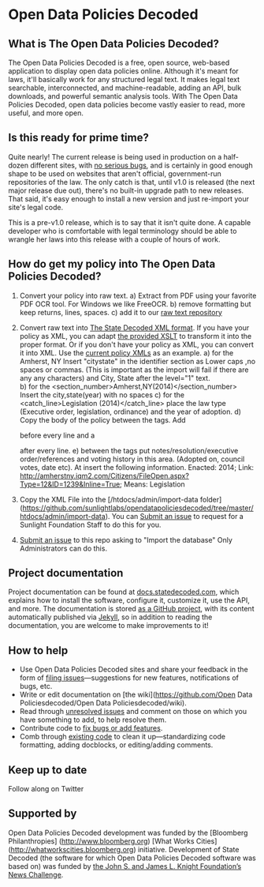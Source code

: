 # Open Data Policies Decoded

## What is The Open Data Policies Decoded?
The Open Data Policies Decoded is a free, open source, web-based application to display open data policies online. Although it's meant for laws, it'll basically work for any structured legal text. It makes legal text searchable, interconnected, and machine-readable, adding an API, bulk downloads, and powerful semantic analysis tools. With The Open Data Policies Decoded, open data policies become vastly easier to read, more useful, and more open.


## Is this ready for prime time?
Quite nearly! The current release is being used in production on a half-dozen different sites, with [no serious bugs](https://github.com/statedecoded/statedecoded/issues?direction=desc&labels=Bug&milestone=2&state=open), and is certainly in good enough shape to be used on websites that aren't official, government-run repositories of the law. The only catch is that, until v1.0 is released (the next major release due out), there's no built-in upgrade path to new releases. That said, it's easy enough to install a new version and just re-import your site's legal code.

This is a pre-v1.0 release, which is to say that it isn't quite done. A capable developer who is comfortable with legal terminology should be able to wrangle her laws into this release with a couple of hours of work.

## How do get my policy into The Open Data Policies Decoded?

1. Convert your policy into raw text. 
  a) Extract from PDF using your favorite PDF OCR tool. For Windows we like FreeOCR.
  b) remove formatting but keep returns, lines, spaces. 
  c) add it to our [raw text repository](https://github.com/sunlightpolicy/opendata/tree/master/open%20data%20policies%20raw%20text)

2. Convert raw text into [The State Decoded XML format](http://docs.statedecoded.com/xml-format.html). If you have your policy as XML, you can adapt [the provided XSLT](https://github.com/statedecoded/state/blob/master/sample.xsl) to transform it into the proper format. Or if you don't have your policy as XML, you can convert it into XML. Use the [current policy XMLs](https://github.com/sunlightlabs/opendatapoliciesdecoded/tree/master/htdocs/admin/import-data) as an example. 
  a) for the <unit label="section" identifier="amherstny" level="1">Amherst, NY</unit> Insert "citystate" in the identifier section as Lower caps ,no spaces or commas. (This is important as the import will fail if there are any any characters) and City, State after the level="1" text.  
  b) for the <section_number>Amherst,NY(2014)</section_number> Insert the city,state(year) with no spaces
  c) for the <catch_line>Legislation (2014)</catch_line> place the law type (Executive order, legislation, ordinance) and the year of adoption. 
  d) Copy the body of the policy between the <text></text> tags. Add <p> before every line and a </p> after every line. 
  e) between the  <history> </history> tags put notes/resolution/executive order/references and voting history in this area. (Adopted on, council votes, date etc). At insert the following information. 
  Enacted: 2014; 
  Link: http://amherstny.iqm2.com/Citizens/FileOpen.aspx?Type=12&ID=1239&Inline=True;
  Means: Legislation

3. Copy the XML File into the [/htdocs/admin/import-data folder] (https://github.com/sunlightlabs/opendatapoliciesdecoded/tree/master/htdocs/admin/import-data). You can [Submit an issue](https://github.com/sunlightlabs/opendatapoliciesdecoded/issues/new) to request for a Sunlight Foundation Staff to do this for you. 

4. [Submit an issue](https://github.com/sunlightlabs/opendatapoliciesdecoded/issues/new) to this repo asking to "Import the database" Only Administrators can do this. 

## Project documentation
Project documentation can be found at [docs.statedecoded.com](http://docs.statedecoded.com/), which explains how to install the software, configure it, customize it, use the API, and more. The documentation is stored [as a GitHub project](http://github.com/statedecoded/documentation/), with its content automatically published via [Jekyll](http://jekyllrb.com/), so in addition to reading the documentation, you are welcome to make improvements to it!

## How to help
* Use Open Data Policies Decoded sites and share your feedback in the form of [filing issues](https://github.com/sunlightlabs/opendatapoliciesdecoded/issues)—suggestions for new features, notifications of bugs, etc.
* Write or edit documentation on [the wiki](https://github.com/Open Data Policiesdecoded/Open Data Policiesdecoded/wiki).
* Read through [unresolved issues](https://github.com/sunlightlabs/opendatapoliciesdecoded/issues) and comment on those on which you have something to add, to help resolve them.
* Contribute code to [fix bugs or add features](https://github.com/sunlightlabs/opendatapoliciesdecoded/issues).
* Comb through [existing code](https://github.com/sunlightlabs/opendatapoliciesdecoded) to clean it up—standardizing code formatting, adding docblocks, or editing/adding comments.

## Keep up to date
Follow along on Twitter 

## Supported by
Open Data Policies Decoded development was funded by the [Bloomberg Philanthropies] (http://www.bloomberg.org) [What Works Cities] (http://whatworkscities.bloomberg.org) initiative. 
Development of State Decoded (the software for which Open Data Policies Decoded software was based on) was funded by [the John S. and James L. Knight Foundation’s News Challenge](http://www.knightfoundation.org/grants/20110158/). 
